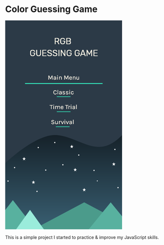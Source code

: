 # Color Guessing Game

![Color guessing game mobile preview](design\small_screens\main-screen-small.png)

This is a simple project I started to practice & improve my JavaScript skills.